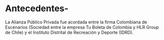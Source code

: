 # Antecedentes-
La Alianza Público Privada fue acordada entre la firma Colombiana de Escenarios (Sociedad entre la empresa Tu Boleta de Colombia y HLR Group de Chile) y el Instituto Distrital de Recreación y Deporte (IDRD).
